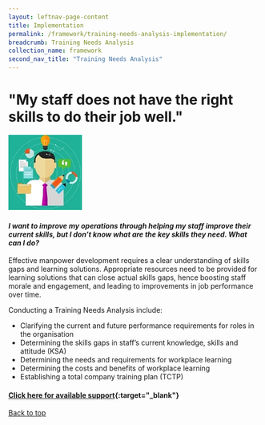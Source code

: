 ```yaml
---
layout: leftnav-page-content
title: Implementation
permalink: /framework/training-needs-analysis-implementation/
breadcrumb: Training Needs Analysis
collection_name: framework
second_nav_title: "Training Needs Analysis"
---
```



# **"My staff does not have the right skills to do their job well."**

<div class="col is-half-desktop is-half-tablet">
			<a href="/implementations/training-needs-analysis"><img src="/images/tna.jpg" alt="tna"></a>
		</div>
		
#### *I want to improve my operations through helping my staff improve their current skills, but I don’t know what are the key skills they need. What can I do?* 

Effective manpower development requires a clear understanding of skills gaps and learning solutions. 
Appropriate resources need to be provided for learning solutions that can close actual skills gaps, hence boosting staff morale and engagement, and leading to improvements in job performance over time. 

Conducting a Training Needs Analysis include:

- Clarifying the current and future performance requirements for roles in the organisation
- Determining the skills gaps in staff’s current knowledge, skills and attitude (KSA)
- Determining  the needs and requirements for workplace learning
- Determining the costs and benefits of workplace learning
- Establishing a total company training plan (TCTP)


#### [Click here for available support](https://nyp-wpl-staging.netlify.com/framework/training-needs-analysis-support/){:target="_blank"}

[Back to top](#top)
